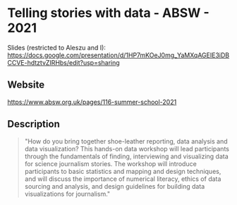 # Telling stories with data - ABSW - 2021

Slides (restricted to Aleszu and I): https://docs.google.com/presentation/d/1HP7mKOeJ0mg_YaMXqAGEIE3iDBCCVE-hdtztvZIRHbs/edit?usp=sharing

## Website

https://www.absw.org.uk/pages/116-summer-school-2021

## Description

> "How do you bring together shoe-leather reporting, data analysis and data visualization? This hands-on data workshop will lead participants through the fundamentals of finding, interviewing and visualizing data for science journalism stories. The workshop will introduce participants to basic statistics and mapping and design techniques, and will discuss the importance of numerical literacy, ethics of data sourcing and analysis, and design guidelines for building data visualizations for journalism."
